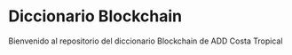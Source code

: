# Diccionario Blockchain

Bienvenido al repositorio del diccionario Blockchain de ADD Costa Tropical
